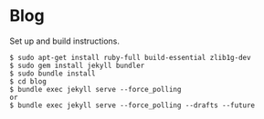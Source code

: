 # Blog

Set up and build instructions.
```
$ sudo apt-get install ruby-full build-essential zlib1g-dev
$ sudo gem install jekyll bundler
$ sudo bundle install
$ cd blog
$ bundle exec jekyll serve --force_polling
or
$ bundle exec jekyll serve --force_polling --drafts --future
```
